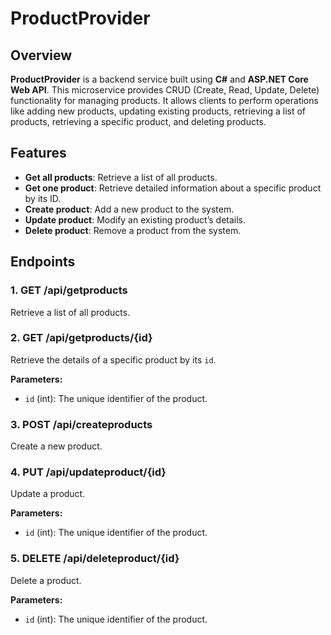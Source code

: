 # ProductProvider

## Overview
**ProductProvider** is a backend service built using **C#** and **ASP.NET Core Web API**. This microservice provides CRUD (Create, Read, Update, Delete) functionality for managing products. It allows clients to perform operations like adding new products, updating existing products, retrieving a list of products, retrieving a specific product, and deleting products.

## Features
- **Get all products**: Retrieve a list of all products.
- **Get one product**: Retrieve detailed information about a specific product by its ID.
- **Create product**: Add a new product to the system.
- **Update product**: Modify an existing product’s details.
- **Delete product**: Remove a product from the system.

## Endpoints

### 1. **GET /api/getproducts**
Retrieve a list of all products.

### 2. **GET /api/getproducts/{id}**
Retrieve the details of a specific product by its `id`.

**Parameters:**
- `id` (int): The unique identifier of the product.

### 3. **POST /api/createproducts**
Create a new product.

### 4. **PUT /api/updateproduct/{id}**
Update a product.

**Parameters:**
- `id` (int): The unique identifier of the product.

### 5. **DELETE /api/deleteproduct/{id}**
Delete a product.

**Parameters:**
- `id` (int): The unique identifier of the product.
